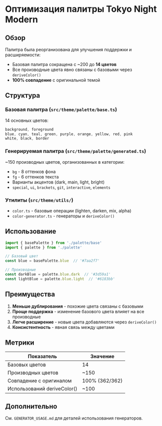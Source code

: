 # Оптимизация палитры Tokyo Night Modern

## Обзор

Палитра была реорганизована для улучшения поддержки и расширяемости:

- Базовая палитра сокращена с ~200 до **14 цветов**
- Все производные цвета явно связаны с базовыми через `deriveColor()`
- **100% совпадение** с оригинальной темой

## Структура

### Базовая палитра (`src/theme/palette/base.ts`)

14 основных цветов:

```typescript
background, foreground
blue, cyan, teal, green, purple, orange, yellow, red, pink
white, black, border
```

### Генерируемая палитра (`src/theme/palette/generated.ts`)

~150 производных цветов, организованных в категории:

- `bg` - 8 оттенков фона
- `fg` - 6 оттенков текста
- Варианты акцентов (dark, main, light, bright)
- `special`, `ui`, `brackets`, `git`, `interactive`, `elements`

### Утилиты (`src/theme/utils/`)

- `color.ts` - базовые операции (lighten, darken, mix, alpha)
- `color-generator.ts` - генераторы и `deriveColor()`

## Использование

```typescript
import { basePalette } from './palette/base'
import { palette } from './palette'

// Базовый цвет
const blue = basePalette.blue  // '#7aa2f7'

// Производные
const darkBlue = palette.blue.dark  // '#3d59a1'
const lightBlue = palette.blue.light  // '#6183bb'
```

## Преимущества

1. **Меньше дублирования** - похожие цвета связаны с базовыми
2. **Проще поддержка** - изменение базового цвета влияет на все производные
3. **Легче расширение** - новые цвета добавляются через `deriveColor()`
4. **Консистентность** - явная связь между цветами

## Метрики

| Показатель | Значение |
|------------|----------|
| Базовых цветов | 14 |
| Производных цветов | ~150 |
| Совпадение с оригиналом | 100% (362/362) |
| Использований deriveColor() | ~100 |

## Дополнительно

См. `GENERATOR_USAGE.md` для деталей использования генераторов.
